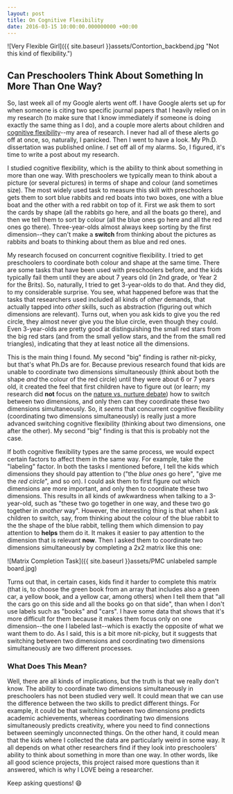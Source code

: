 ```yaml
---
layout: post
title: On Cognitive Flexibility
date: 2016-03-15 10:00:00.000000000 +00:00
---
```

![Very Flexible Girl]({{ site.baseurl }}assets/Contortion_backbend.jpg "Not this kind of flexibility.")

## Can Preschoolers Think About Something In More Than One Way?

So, last week all of my Google alerts went off. I have Google alerts set up for when someone is citing two specific journal papers that I heavily relied on in my research (to make sure that I know immediately if someone is doing exactly the same thing as I do), and a couple more alerts about children and [cognitive flexibility](https://galpod.com/stretching-the-mind/)--my area of research. I never had all of these alerts go off at once, so, naturally, I panicked. Then I went to have a look. My Ph.D. dissertation was published online. _I_ set off all of my alarms. So, I figured, it's time to write a post about my research.

I studied cognitive flexibility, which is the ability to think about something in more than one way. With preschoolers we typically mean to think about a picture (or several pictures) in terms of shape and colour (and sometimes size). The most widely used task to measure this skill with preschoolers gets them to sort blue rabbits and red boats into two boxes, one with a blue boat and the other with a red rabbit on top of it. First we ask them to sort the cards by shape (all the rabbits go here, and all the boats go there), and then we tell them to sort by colour (all the blue ones go here and all the red ones go there). Three-year-olds almost always keep sorting by the first dimension--they can't make a **switch** from thinking about the pictures as rabbits and boats to thinking about them as blue and red ones.

My research focused on concurrent cognitive flexibility. I tried to get preschoolers to coordinate both colour and shape at the same time. There are some tasks that have been used with preschoolers before, and the kids typically fail them until they are about 7 years old (in 2nd grade, or Year 2 for the Brits). So, naturally, I tried to get 3-year-olds to do that. And they did, to my considerable surprise. You see, what happened before was that the tasks that researchers used included all kinds of *other* demands, that actually tapped into *other* skills, such as abstraction (figuring out which dimensions are relevant). Turns out, when you ask kids to give you the red circle, they almost never give you the blue circle, even though they could. Even 3-year-olds are pretty good at distinguishing the small red stars from the big red stars (and from the small yellow stars, and the from the small red triangles), indicating that they at least notice all the dimensions.

This is the main thing I found. My second "big" finding is rather nit-picky, but that's what Ph.Ds are for. Because previous research found that kids are unable to coordinate two dimensions simultaneously (think about both the shape *and* the colour of the red circle) until they were about 6 or 7 years old, it created the feel that first children have to figure out (or learn; my research did **not** focus on the [nature vs. nurture debate](https://galpod.com/on-nature-nurture-and-in-between)) how to switch between two dimensions, and only then can they coordinate these two dimensions simultaneously. So, it *seems* that concurrent cognitive flexibility (coordinating two dimensions simultaneously) is really just a more advanced switching cognitive flexibility (thinking about two dimensions, one after the other). My second "big" finding is that this is probably not the case.

If both cognitive flexibility types are the same process, we would expect certain factors to affect them in the same way. For example, take the "labeling" factor. In both the tasks I mentioned before, I tell the kids which dimensions they should pay attention to ("the *blue ones* go here", "give me the *red circle*", and so on). I could ask them to first figure out which dimensions are more important, and only then to coordinate these two dimensions. This results in all kinds of awkwardness when talking to a 3-year-old, such as "these two go together in one way, and these two go together in *another* way". However, the interesting thing is that when I ask children to switch, say, from thinking about the colour of the blue rabbit to the the shape of the blue rabbit, telling them which dimension to pay attention to **helps** them do it. It makes it easier to pay attention to the dimension that is relevant **now**. Then I asked them to coordinate two dimensions simultaneously by completing a 2x2 matrix like this one:

![Matrix Completion Task]({{ site.baseurl }}assets/PMC unlabeled sample board.jpg)

Turns out that, in certain cases, kids find it harder to complete this matrix (that is, to choose the green book from an array that includes also a green car, a yellow book, and a yellow car, among others) when I tell them that "all the cars go on this side and all the books go on that side", than when I don't use labels such as "books" and "cars". I have some data that shows that it's more difficult for them because it makes them focus only on one dimension--the one I labeled last--which is exactly the opposite of what we want them to do. As I said, this is a bit more nit-picky, but it suggests that switching between two dimensions and coordinating two dimensions simultaneously are two different processes.

### What Does This Mean?
Well, there are all kinds of implications, but the truth is that we really don't know. The ability to coordinate two dimensions simultaneously in preschoolers has not been studied very well. It could mean that we can use the difference between the two skills to predict different things. For example, it could be that switching between two dimensions predicts academic achievements, whereas coordinating two dimensions simultaneously predicts creativity, where you need to find connections between seemingly unconnected things. On the other hand, it could mean that the kids where I collected the data are particularly weird in some way. It all depends on what other researchers find if they look into preschoolers' ability to think about something in more than one way. In other words, like all good science projects, this project raised more questions than it answered, which is why I LOVE being a researcher.

Keep asking questions! :smile:
